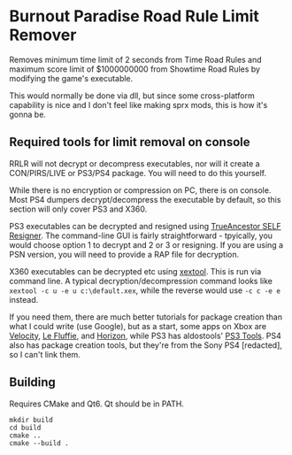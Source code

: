 # Burnout Paradise Road Rule Limit Remover
Removes minimum time limit of 2 seconds from Time Road Rules and maximum score limit of $1000000000 from Showtime Road Rules by modifying the game's executable.

This would normally be done via dll, but since some cross-platform capability is nice and I don't feel like making sprx mods, this is how it's gonna be.

## Required tools for limit removal on console
RRLR will not decrypt or decompress executables, nor will it create a CON/PIRS/LIVE or PS3/PS4 package. You will need to do this yourself.

While there is no encryption or compression on PC, there is on console. Most PS4 dumpers decrypt/decompress the executable by default, so this section will only cover PS3 and X360.

PS3 executables can be decrypted and resigned using [TrueAncestor SELF Resigner](https://www.psx-place.com/resources/trueancestor-self-resigner-by-jjkkyu.33/). The command-line GUI is fairly straightforward - tpyically, you would choose option 1 to decrypt and 2 or 3 or resigning. If you are using a PSN version, you will need to provide a RAP file for decryption.

X360 executables can be decrypted etc using [xextool](http://xorloser.com/blog/?p=395). This is run via command line. A typical decryption/decompression command looks like `xextool -c u -e u c:\default.xex`, while the reverse would use `-c c -e e` instead.

If you need them, there are much better tutorials for package creation than what I could write (use Google), but as a start, some apps on Xbox are [Velocity](https://community.wemod.com/t/release-velocity-xbox360-cross-platform-file-manager-v0-1-0-0/2623), [Le Fluffie](https://gbatemp.net/download/le-fluffie.28975), and [Horizon](https://www.wemod.com/horizon), while PS3 has aldostools' [PS3 Tools](https://www.psx-place.com/threads/ps3-tools-collection-by-aldostools-includes-over-50-tools-utility-for-your-cfw-enabled-ps3.360/). PS4 also has package creation tools, but they're from the Sony PS4 [redacted], so I can't link them.

## Building
Requires CMake and Qt6. Qt should be in PATH.

```
mkdir build
cd build
cmake ..
cmake --build .
```